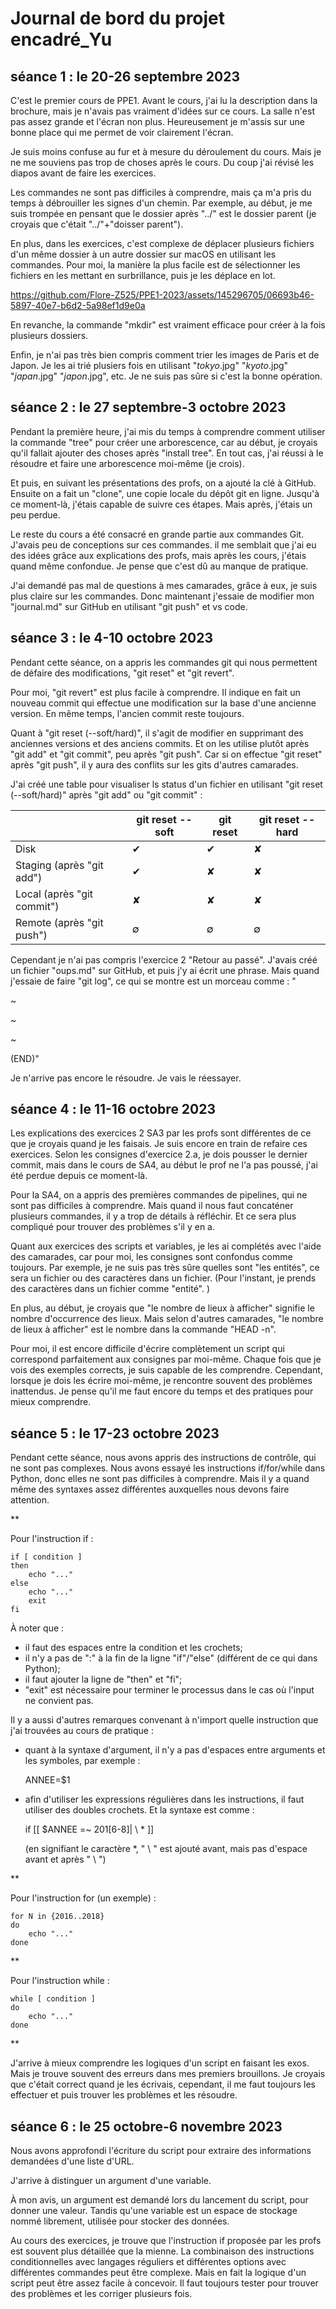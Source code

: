 # Journal de bord du projet encadré_Yu

## séance 1 : le 20-26 septembre 2023

C'est le premier cours de PPE1. Avant le cours, j'ai lu la description dans la brochure, mais je n'avais pas vraiment d'idées sur ce cours. La salle n'est pas assez grande et l'écran non plus. Heureusement je m'assis sur une bonne place qui me permet de voir clairement l'écran. 

Je suis moins confuse au fur et à mesure du déroulement du cours. Mais je ne me souviens pas trop de choses après le cours. Du coup j'ai révisé les diapos avant de faire les exercices. 
    
Les commandes ne sont pas difficiles à comprendre, mais ça m'a pris du temps à débrouiller les signes d'un chemin. Par exemple, au début, je me suis trompée en pensant que le dossier après "../" est le dossier parent (je croyais que c'était "../"+"doisser parent"). 
    
En plus, dans les exercices, c'est complexe de déplacer plusieurs fichiers d'un même dossier à un autre dossier sur macOS en utilisant les commandes. Pour moi, la manière la plus facile est de sélectionner les fichiers en les mettant en surbrillance, puis je les déplace en lot. 

https://github.com/Flore-Z525/PPE1-2023/assets/145296705/06693b46-5897-40e7-b6d2-5a98ef1d9e0a


En revanche, la commande "mkdir" est vraiment efficace pour créer à la fois plusieurs dossiers. 
    
Enfin, je n'ai pas très bien compris comment trier les images de Paris et de Japon. Je les ai trié plusiers fois en utilisant "*tokyo*.jpg" "*kyoto*.jpg" "*japan*.jpg" "*japon*.jpg", etc. Je ne suis pas sûre si c'est la bonne opération. 
  


## séance 2 : le 27 septembre-3 octobre 2023

Pendant la première heure, j'ai mis du temps à comprendre comment utiliser la commande "tree" pour créer une arborescence, car au début, je croyais qu'il fallait ajouter des choses après "install tree". En tout cas, j'ai réussi à le résoudre et faire une arborescence moi-même (je crois). 

Et puis, en suivant les présentations des profs, on a ajouté la clé à GitHub. Ensuite on a fait un "clone", une copie locale du dépôt git en ligne. Jusqu'à ce moment-là, j'étais capable de suivre ces étapes. Mais après, j'étais un peu perdue. 

Le reste du cours a été consacré en grande partie aux commandes Git. J'avais peu de conceptions sur ces commandes. il me semblait que j'ai eu des idées grâce aux explications des profs, mais après les cours, j'étais quand même confondue. Je pense que c'est dû au manque de pratique. 

J'ai demandé pas mal de questions à mes camarades, grâce à eux, je suis plus claire sur les commandes. Donc maintenant j'essaie de modifier mon "journal.md" sur GitHub en utilisant "git push" et vs code. 



## séance 3 : le 4-10 octobre 2023

Pendant cette séance, on a appris les commandes git qui nous permettent de défaire des modifications, "git reset" et "git revert". 

Pour moi, "git revert" est plus facile à comprendre. Il indique en fait un nouveau commit qui effectue une modification sur la base d'une ancienne version. En même temps, l'ancien commit reste toujours. 

Quant à "git reset (--soft/hard)", il s'agit de modifier en supprimant des anciennes versions et des anciens commits. Et on les utilise plutôt après "git add" et "git commit", peu après "git push". Car si on effectue "git reset" après "git push", il y aura des conflits sur les gits d'autres camarades. 

J'ai créé une table pour visualiser ls status d'un fichier en utilisant "git reset (--soft/hard)" après "git add" ou "git commit" :  

| |git reset --soft|git reset|git reset --hard|
| ------- | ------- | ------- | ------- |
|Disk|✔︎|✔︎|✘|
|Staging (après "git add")|✔︎|✘|✘|
|Local (après "git commit")|✘|✘|✘|
|Remote (après "git push")|∅|∅|∅|

Cependant je n'ai pas compris l'exercice 2 "Retour au passé". J'avais créé un fichier "oups.md" sur GitHub, et puis j'y ai écrit une phrase. Mais quand j'essaie de faire "git log", ce qui se montre est un morceau comme : "

~

~

~

(END)"

Je n'arrive pas encore le résoudre. Je vais le réessayer. 

## séance 4 : le 11-16 octobre 2023

Les explications des exercices 2 SA3 par les profs sont différentes de ce que je croyais quand je les faisais. Je suis encore en train de refaire ces exercices. Selon les consignes d'exercice 2.a, je dois pousser le dernier commit, mais dans le cours de SA4, au début le prof ne l'a pas poussé, j'ai été perdue depuis ce moment-là. 

Pour la SA4, on a appris des premières commandes de pipelines, qui ne sont pas difficiles à comprendre. Mais quand il nous faut concaténer plusieurs commandes, il y a trop de détails à réfléchir. Et ce sera plus compliqué pour trouver des problèmes s'il y en a. 

Quant aux exercices des scripts et variables, je les ai complétés avec l'aide des camarades, car pour moi, les consignes sont confondus comme toujours. Par exemple, je ne suis pas très sûre quelles sont "les entités", ce sera un fichier ou des caractères dans un fichier. (Pour l'instant, je prends des caractères dans un fichier comme "entité". )

En plus, au début, je croyais que "le nombre de lieux à afficher" signifie le nombre d'occurrence des lieux. Mais selon d'autres camarades, "le nombre de lieux à afficher" est le nombre dans la commande "HEAD -n". 

Pour moi, il est encore difficile d'écrire complètement un script qui correspond parfaitement aux consignes par moi-même. Chaque fois que je vois des exemples corrects, je suis capable de les comprendre. Cependant, lorsque je dois les écrire moi-même, je rencontre souvent des problèmes inattendus. Je pense qu'il me faut encore du temps et des pratiques pour mieux comprendre. 



## séance 5 : le 17-23 octobre 2023

Pendant cette séance, nous avons appris des instructions de contrôle, qui ne sont pas complexes. Nous avons essayé les instructions if/for/while dans Python, donc elles ne sont pas difficiles à comprendre. Mais il y a quand même des syntaxes assez différentes auxquelles nous devons faire attention. 

**

Pour l'instruction if : 

    if [ condition ] 
    then
        echo "..."
    else
        echo "..."
        exit
    fi

À noter que : 

- il faut des espaces entre la condition et les crochets;
- il n'y a pas de ":" à la fin de la ligne "if"/"else" (différent de ce qui dans Python);
- il faut ajouter la ligne de "then" et "fi";
- "exit" est nécessaire pour terminer le processus dans le cas où l'input ne convient pas. 


Il y a aussi d'autres remarques convenant à n'import quelle instruction que j'ai trouvées au cours de pratique : 

- quant à la syntaxe d'argument, il n'y a pas d'espaces entre arguments et les symboles, par exemple : 

    ANNEE=$1
- afin d'utiliser les expressions régulières dans les instructions, il faut utiliser des doubles crochets. Et la syntaxe est comme : 

    if [[ $ANNEE =~ 201[6-8]| \ * ]]

    (en signifiant le caractère *, " \ " est ajouté avant, mais pas d'espace avant et après " \ ")

**

Pour l'instruction for (un exemple) : 

    for N in {2016..2018}
    do
        echo "..."
    done

**

Pour l'instruction while : 

    while [ condition ]
    do
        echo "..."
    done

**

J'arrive à mieux comprendre les logiques d'un script en faisant les exos. Mais je trouve souvent des erreurs dans mes premiers brouillons. Je croyais que c'était correct quand je les écrivais, cependant, il me faut toujours les effectuer et puis trouver les problèmes et les résoudre. 



## séance 6 : le 25 octobre-6 novembre 2023

Nous avons approfondi l'écriture du script pour extraire des informations demandées d'une liste d'URL. 

J'arrive à distinguer un argument d'une variable. 

À mon avis, un argument est demandé lors du lancement du script, pour donner une valeur. Tandis qu'une variable est un espace de stockage nommé librement, utilisée pour stocker des données. 

Au cours des exercices, je trouve que l'instruction if proposée par les profs est souvent plus détaillée que la mienne. 
La combinaison des instructions conditionnelles avec langages réguliers et différentes options avec différentes commandes peut être complexe. Mais en fait la logique d'un script peut être assez facile à concevoir. Il faut toujours tester pour trouver des problèmes et les corriger plusieurs fois. 
